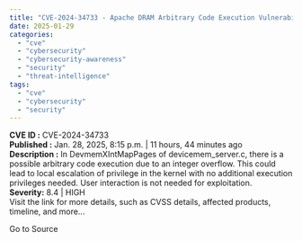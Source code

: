 ```yaml
---
title: "CVE-2024-34733 - Apache DRAM Arbitrary Code Execution Vulnerability"
date: 2025-01-29
categories: 
  - "cve"
  - "cybersecurity"
  - "cybersecurity-awareness"
  - "security"
  - "threat-intelligence"
tags: 
  - "cve"
  - "cybersecurity"
  - "security"
---
```


**CVE ID :** CVE-2024-34733  
**Published :** Jan. 28, 2025, 8:15 p.m. | 11 hours, 44 minutes ago  
**Description :** In DevmemXIntMapPages of devicemem\_server.c, there is a possible arbitrary code execution due to an integer overflow. This could lead to local escalation of privilege in the kernel with no additional execution privileges needed. User interaction is not needed for exploitation.  
**Severity:** 8.4 | HIGH  
Visit the link for more details, such as CVSS details, affected products, timeline, and more...

Go to Source
